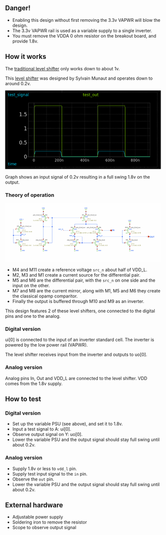 <!---

This file is used to generate your project datasheet. Please fill in the information below and delete any unused
sections.

You can also include images in this folder and reference them in the markdown. Each image must be less than
512 kb in size, and the combined size of all images must be less than 1 MB.
-->

## Danger!

* Enabling this design without first removing the 3.3v VAPWR will blow the design.
* The 3.3v VAPWR rail is used as a variable supply to a single inverter. 
* You must remove the VDDA 0 ohm resistor on the breakout board, and provide 1.8v.

## How it works

The [traditional level shifter](https://xschem-viewer.com/?file=https://github.com/mattvenn/tt10-level-shifter/blob/main/xschem/level_shifter.sch) only works down to about 1v.

This [level shifter](https://xschem-viewer.com/?file=https%3A%2F%2Fgithub.com%2Fmattvenn%2Ftt10-level-shifter%2Fblob%2Fmain%2Fxschem%2Flevel_shifter2.sch) was designed by Sylvain Munaut and operates down to around 0.2v.

![graph](level_graph.png)

Graph shows an input signal of 0.2v resulting in a full swing 1.8v on the output.

### Theory of operation

![level](level_schematic.png)

* M4 and M11 create a reference voltage `src_n` about half of VDD_L.
* M2, M3 and M1 create a current source for the differential pair.
* M5 and M6 are the differential pair, with the `src_n` on one side and the input on the other.
* M7 and M8 are the current mirror, along with M1, M5 and M6 they create the classical opamp comparitor.
* Finally the output is buffered through M10 and M9 as an inverter.

This design features 2 of these level shifters, one connected to the digital pins and one to the analog.

### Digital version

ui[0] is connected to the input of an inverter standard cell. The inverter is powered by the low power rail (VAPWR).

The level shifter receives input from the inverter and outputs to uo[0].

### Analog version

Analog pins In, Out and VDD_L are connected to the level shifter. VDD comes from the 1.8v supply.

## How to test

### Digital version

* Set up the variable PSU (see above), and set it to 1.8v.
* Input a test signal to A: ui[0].
* Observe output signal on Y: uo[0].
* Lower the variable PSU and the output signal should stay full swing until about 0.2v.

### Analog version

* Supply 1.8v or less to `vdd_l` pin.
* Supply test input signal to the `in` pin.
* Observe the `out` pin.
* Lower the variable PSU and the output signal should stay full swing until about 0.2v.

## External hardware

* Adjustable power supply
* Soldering iron to remove the resistor
* Scope to observe output signal
